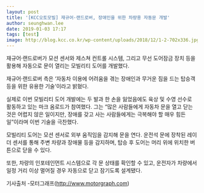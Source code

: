 ```yaml
---
layout: post
title: '[KCC오토모빌] 재규어·랜드로버, 장애인을 위한 차량용 자동문 개발'
author: seunghwan.lee
date: 2019-01-03 17:17
tags: [test]
image: http://blog.kcc.co.kr/wp-content/uploads/2018/12/1-2-702x336.jpg
---
```


재규어·랜드로버가 모션 센서와 제스쳐 컨트롤 시스템, 그리고 무선 도어잠금 장치 등을 활용해 자동으로 문이 열리는 모빌리티 도어를 개발했다.

재규어·랜드로버 측은 ‘자동차 이용에 어려움을 겪는 장애인과 무거운 짐을 드는 탑승객 등을 위한 유용한 기술’이라고 밝혔다.

실제로 이번 모빌리티 도어 개발에는 두 발과 한 손을 잃었음에도 육상 및 수영 선수로 활동하고 있는 마크 옴로드가 참여했다. 그는 “많은 사람들에게 자동차 문을 열고 닫는 것은 어렵지 않은 일이지만, 장애를 갖고 사는 사람들에게는 극복해야 할 매우 힘든 일”이라며 이번 기술을 극찬했다.

모빌리티 도어는 모션 센서로 외부 움직임을 감지해 문을 연다. 운전석 문에 장착된 레이더 센서를 통해 주변 차량과 장애물 등을 감지하며, 탑승 후 도어는 머리 위에 위치한 버튼으로 닫을 수 있다. 

또한, 차량의 인포테인먼트 시스템으로 각 문 상태를 확인할 수 있고, 운전자가 차량에서 일정 거리 이상 멀어질 경우 자동으로 닫고 잠기도록 설계됐다.

기사출처 -모터그래프(http://www.motorgraph.com)
